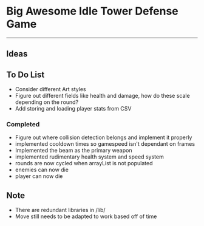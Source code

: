 # Big Awesome Idle Tower Defense Game
--------------------------------------
## Ideas


## To Do List
- Consider different Art styles
- Figure out different fields like health and damage, how do these scale depending on the round?
- Add storing and loading player stats from CSV

### Completed
- Figure out where collision detection belongs and implement it properly
- implemented cooldown times so gamespeed isn't dependant on frames
- Implemented the beam as the primary weapon
- implemented rudimentary health system and speed system
- rounds are now cycled when arrayList is not populated
- enemies can now die
- player can now die

## Note
- There are redundant libraries in /lib/
- Move still needs to be adapted to work based off of time

